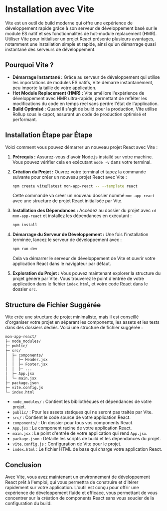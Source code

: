 # Installation avec Vite

Vite est un outil de build moderne qui offre une expérience de développement rapide grâce à son serveur de développement basé sur le module ES natif et ses fonctionnalités de hot-module replacement (HMR). Utiliser Vite pour initialiser un projet React présente plusieurs avantages, notamment une installation simple et rapide, ainsi qu'un démarrage quasi instantané des serveurs de développement.

## Pourquoi Vite ?

- **Démarrage Instantané :** Grâce au serveur de développement qui utilise les importations de modules ES natifs, Vite démarre instantanément, peu importe la taille de votre application.
- **Hot Module Replacement (HMR) :** Vite améliore l'expérience de développement avec HMR ultra-rapide, permettant de refléter les modifications du code en temps réel sans perdre l'état de l'application.
- **Build Optimisé :** Quand il s'agit de build pour la production, Vite utilise Rollup sous le capot, assurant un code de production optimisé et performant.

## Installation Étape par Étape

Voici comment vous pouvez démarrer un nouveau projet React avec Vite :

1. **Prérequis :** Assurez-vous d'avoir Node.js installé sur votre machine. Vous pouvez vérifier cela en exécutant `node -v` dans votre terminal.

2. **Création du Projet :** Ouvrez votre terminal et tapez la commande suivante pour créer un nouveau projet React avec Vite :

   ```sh
   npm create vite@latest mon-app-react -- --template react
   ```

   Cette commande va créer un nouveau dossier nommé `mon-app-react` avec une structure de projet React initialisée par Vite.

3. **Installation des Dépendances :** Accédez au dossier du projet avec `cd mon-app-react` et installez les dépendances en exécutant :

   ```sh
   npm install
   ```

4. **Démarrage du Serveur de Développement :** Une fois l'installation terminée, lancez le serveur de développement avec :

   ```sh
   npm run dev
   ```

   Cela va démarrer le serveur de développement de Vite et ouvrir votre application React dans le navigateur par défaut.

5. **Exploration du Projet :** Vous pouvez maintenant explorer la structure du projet généré par Vite. Vous trouverez le point d'entrée de votre application dans le fichier `index.html`, et votre code React dans le dossier `src`.

## Structure de Fichier Suggérée

Vite crée une structure de projet minimaliste, mais il est conseillé d'organiser votre projet en séparant les components, les assets et les tests dans des dossiers dédiés. Voici une structure de fichier suggérée :

```sh
mon-app-react/
├─ node_modules/
├─ public/
├─ src/
│  ├─ components/
│  │  ├─ Header.jsx
│  │  ├─ Footer.jsx
│  │  ├─ ...
│  ├─ App.jsx
│  └─ main.jsx
├─ package.json
├─ vite.config.js
└─ index.html
```

- `node_modules/` : Contient les bibliothèques et dépendances de votre projet.
- `public/` : Pour les assets statiques qui ne seront pas traités par Vite.
- `src/` : Contient le code source de votre application React.
- `components/` : Un dossier pour tous vos components React.
- `App.jsx` : Le component racine de votre application React.
- `main.jsx` : Le point d'entrée de votre application qui rend `App.jsx`.
- `package.json` : Détaille les scripts de build et les dépendances du projet.
- `vite.config.js` : Configuration de Vite pour le projet.
- `index.html` : Le fichier HTML de base qui charge votre application React.

## Conclusion

Avec Vite, vous avez maintenant un environnement de développement React prêt à l'emploi, qui vous permettra de construire et d'itérer rapidement sur votre application. L'outil est conçu pour offrir une expérience de développement fluide et efficace, vous permettant de vous concentrer sur la création de components React sans vous soucier de la configuration du build.
